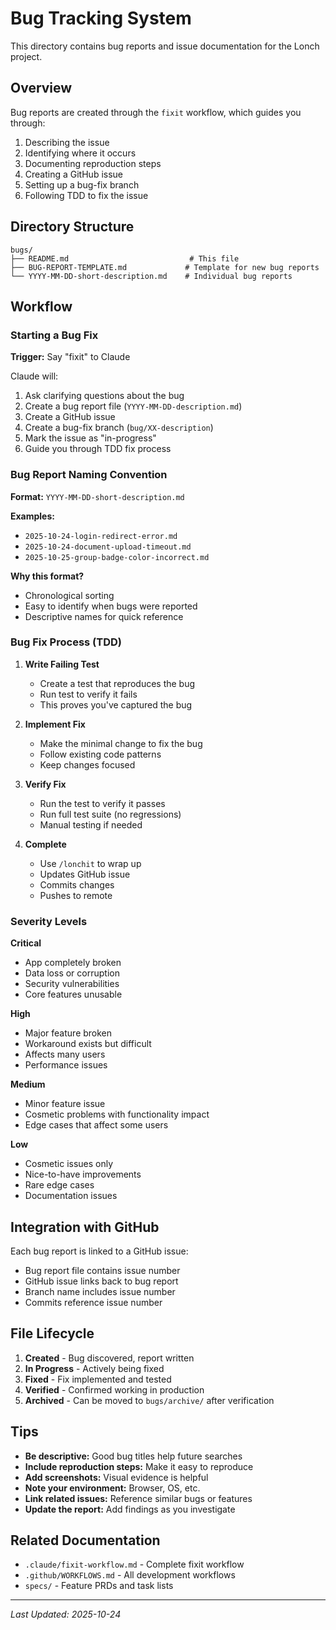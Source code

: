 # Bug Tracking System

This directory contains bug reports and issue documentation for the Lonch project.

## Overview

Bug reports are created through the `fixit` workflow, which guides you through:
1. Describing the issue
2. Identifying where it occurs
3. Documenting reproduction steps
4. Creating a GitHub issue
5. Setting up a bug-fix branch
6. Following TDD to fix the issue

## Directory Structure

```
bugs/
├── README.md                           # This file
├── BUG-REPORT-TEMPLATE.md             # Template for new bug reports
└── YYYY-MM-DD-short-description.md    # Individual bug reports
```

## Workflow

### Starting a Bug Fix

**Trigger:** Say "fixit" to Claude

Claude will:
1. Ask clarifying questions about the bug
2. Create a bug report file (`YYYY-MM-DD-description.md`)
3. Create a GitHub issue
4. Create a bug-fix branch (`bug/XX-description`)
5. Mark the issue as "in-progress"
6. Guide you through TDD fix process

### Bug Report Naming Convention

**Format:** `YYYY-MM-DD-short-description.md`

**Examples:**
- `2025-10-24-login-redirect-error.md`
- `2025-10-24-document-upload-timeout.md`
- `2025-10-25-group-badge-color-incorrect.md`

**Why this format?**
- Chronological sorting
- Easy to identify when bugs were reported
- Descriptive names for quick reference

### Bug Fix Process (TDD)

1. **Write Failing Test**
   - Create a test that reproduces the bug
   - Run test to verify it fails
   - This proves you've captured the bug

2. **Implement Fix**
   - Make the minimal change to fix the bug
   - Follow existing code patterns
   - Keep changes focused

3. **Verify Fix**
   - Run the test to verify it passes
   - Run full test suite (no regressions)
   - Manual testing if needed

4. **Complete**
   - Use `/lonchit` to wrap up
   - Updates GitHub issue
   - Commits changes
   - Pushes to remote

### Severity Levels

**Critical**
- App completely broken
- Data loss or corruption
- Security vulnerabilities
- Core features unusable

**High**
- Major feature broken
- Workaround exists but difficult
- Affects many users
- Performance issues

**Medium**
- Minor feature issue
- Cosmetic problems with functionality impact
- Edge cases that affect some users

**Low**
- Cosmetic issues only
- Nice-to-have improvements
- Rare edge cases
- Documentation issues

## Integration with GitHub

Each bug report is linked to a GitHub issue:
- Bug report file contains issue number
- GitHub issue links back to bug report
- Branch name includes issue number
- Commits reference issue number

## File Lifecycle

1. **Created** - Bug discovered, report written
2. **In Progress** - Actively being fixed
3. **Fixed** - Fix implemented and tested
4. **Verified** - Confirmed working in production
5. **Archived** - Can be moved to `bugs/archive/` after verification

## Tips

- **Be descriptive:** Good bug titles help future searches
- **Include reproduction steps:** Make it easy to reproduce
- **Add screenshots:** Visual evidence is helpful
- **Note your environment:** Browser, OS, etc.
- **Link related issues:** Reference similar bugs or features
- **Update the report:** Add findings as you investigate

## Related Documentation

- `.claude/fixit-workflow.md` - Complete fixit workflow
- `.github/WORKFLOWS.md` - All development workflows
- `specs/` - Feature PRDs and task lists

---

*Last Updated: 2025-10-24*
